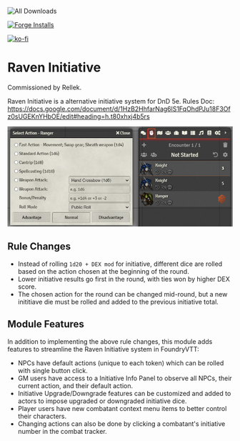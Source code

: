![All Downloads](https://img.shields.io/github/downloads/jessev14/raven-initiative/total?style=for-the-badge)

[![Forge Installs](https://img.shields.io/badge/dynamic/json?label=Forge%20Installs&query=package.installs&suffix=%25&url=https%3A%2F%2Fforge-vtt.com%2Fapi%2Fbazaar%2Fpackage%raven-initiative&colorB=4aa94a)](https://forge-vtt.com/bazaar#package=raven-initiative)

[![ko-fi](https://ko-fi.com/img/githubbutton_sm.svg)](https://ko-fi.com/jessev14)

# Raven Initiative

Commissioned by Rellek.

Raven Initiative is a alternative initiative system for DnD 5e.
Rules Doc: https://docs.google.com/document/d/1HzB2HhfarNag6lS1FqOhdPJu18F3Ofz0sUGEKnYHbOE/edit#heading=h.t80xhxj4b5rs

<img src="/img/ri-demo.png" width="600"/>

## Rule Changes

* Instead of rolling `1d20 + DEX mod` for initiative, different dice are rolled based on the action chosen at the beginning of the round.
* Lower initiative results go first in the round, with ties won by higher DEX score.
* The chosen action for the round can be changed mid-round, but a new inititiave die must be rolled and added to the previous initiative total.

## Module Features

In addition to implementing the above rule changes, this module adds features to streamline the Raven Initiative system in FoundryVTT:

* NPCs have default actions (unique to each token) which can be rolled with single button click.
* GM users have access to a Initiative Info Panel to observe all NPCs, their current action, and their default action.
* Initiative Upgrade/Downgrade features can be customized and added to actors to impose upgraded or downgraded initiative dice.
* Player users have new combatant context menu items to better control their characters.
* Changing actions can also be done by clicking a combatant's initiative number in the combat tracker.
